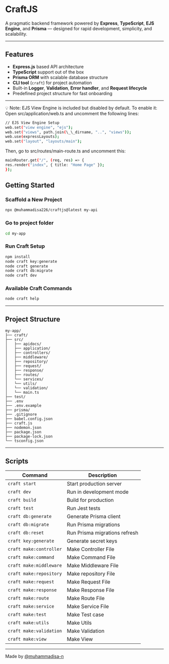 # CraftJS

A pragmatic backend framework powered by **Express**, **TypeScript**, **EJS Engine**, and **Prisma** — designed for rapid development, simplicity, and scalability.

---

## Features

- **Express.js** based API architecture
- **TypeScript** support out of the box
- **Prisma ORM** with scalable database structure
- **CLI tool** (`craft`) for project automation
- Built-in **Logger**, **Validation**, **Error handler**, and **Request lifecycle**
- Predefined project structure for fast onboarding

---

💡 Note: EJS View Engine is included but disabled by default. To enable it:
Open src/application/web.ts and uncomment the following lines:

```bash
// EJS View Engine Setup
web.set("view engine", "ejs");
web.set("views", path.join(\_\_dirname, "..", "views"));
web.use(expressLayouts);
web.set("layout", "layouts/main");
```

Then, go to src/routes/main-route.ts and uncomment this:

```bash
mainRouter.get("/", (req, res) => {
res.render("index", { title: "Home Page" });
});
```

## Getting Started

### Scaffold a New Project

```bash
npx @muhammadisa226/craftjs@latest my-api
```

### Go to project folder

```bash
cd my-app
```

### Run Craft Setup

```bash
npm install
node craft key:generate
node craft generate
node craft db:migrate
node craft dev
```

### Available Craft Commands

```bash
node craft help
```

---

## Project Structure

```
my-app/
├── craft/
├── src/
│   ├── apidocs/
│   ├── application/
│   ├── controllers/
│   ├── middleware/
│   ├── repository/
│   ├── request/
│   ├── response/
│   ├── routes/
│   └── services/
│   └── utils/
│   └── validation/
│   └── main.ts
├── test/
├── .env
├── .env.example
├── prisma/
├── .gitignore
├── babel.config.json
├── craft.js
├── nodemon.json
├── package.json
├── package-lock.json
└── tsconfig.json
```

---

## Scripts

| Command                 | Description                   |
| ----------------------- | ----------------------------- |
| `craft start`           | Start production server       |
| `craft dev`             | Run in development mode       |
| `craft build`           | Build for production          |
| `craft test`            | Run Jest tests                |
| `craft db:generate`     | Generate Prisma client        |
| `craft db:migrate`      | Run Prisma migrations         |
| `craft db:reset`        | Run Prisma migrations refresh |
| `craft key:generate`    | Generate secret keys          |
| `craft make:controller` | Make Controller File          |
| `craft make:command`    | Make Command File             |
| `craft make:middleware` | Make Middleware File          |
| `craft make:repository` | Make repository File          |
| `craft make:request`    | Make Request File             |
| `craft make:response`   | Make Response File            |
| `craft make:route`      | Make Route File               |
| `craft make:service`    | Make Service File             |
| `craft make:test`       | Make Test case                |
| `craft make:utils`      | Make Utils                    |
| `craft make:validation` | Make Validation               |
| `craft make:view`       | Make View                     |

---

Made by [@muhammadisa-n](https://github.com/muhammadisa-n)
